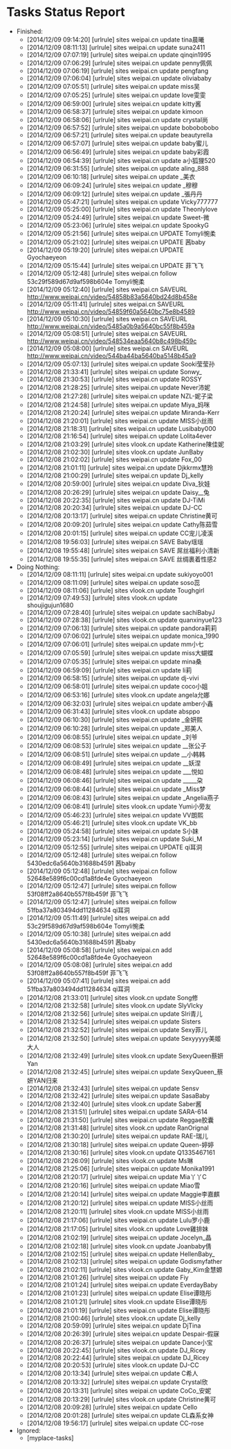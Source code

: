 Tasks Status Report
============

* Finished:
    * [2014/12/09 09:14:20] [urlrule] sites weipai.cn update tina晨曦
    * [2014/12/09 08:11:13] [urlrule] sites weipai.cn update suna2411
    * [2014/12/09 07:07:19] [urlrule] sites weipai.cn update qinqin1995
    * [2014/12/09 07:06:29] [urlrule] sites weipai.cn update penny佩佩
    * [2014/12/09 07:06:19] [urlrule] sites weipai.cn update pengfang
    * [2014/12/09 07:06:04] [urlrule] sites weipai.cn update oliviababy
    * [2014/12/09 07:05:51] [urlrule] sites weipai.cn update miss吴
    * [2014/12/09 07:05:25] [urlrule] sites weipai.cn update love雯雯
    * [2014/12/09 06:59:00] [urlrule] sites weipai.cn update kitty酱
    * [2014/12/09 06:58:37] [urlrule] sites weipai.cn update kimoon
    * [2014/12/09 06:58:06] [urlrule] sites weipai.cn update crystal尚
    * [2014/12/09 06:57:52] [urlrule] sites weipai.cn update bobobobobo
    * [2014/12/09 06:57:21] [urlrule] sites weipai.cn update beautyrella
    * [2014/12/09 06:57:07] [urlrule] sites weipai.cn update baby蜜儿
    * [2014/12/09 06:56:49] [urlrule] sites weipai.cn update baby彩霞
    * [2014/12/09 06:54:39] [urlrule] sites weipai.cn update a小狐狸520
    * [2014/12/09 06:31:55] [urlrule] sites weipai.cn update aling_888
    * [2014/12/09 06:10:18] [urlrule] sites weipai.cn update _美衣
    * [2014/12/09 06:09:24] [urlrule] sites weipai.cn update _穆穆
    * [2014/12/09 06:09:12] [urlrule] sites weipai.cn update _張丹丹
    * [2014/12/09 05:47:21] [urlrule] sites weipai.cn update Vicky777777
    * [2014/12/09 05:25:00] [urlrule] sites weipai.cn update Theonlylove
    * [2014/12/09 05:24:49] [urlrule] sites weipai.cn update Sweet-微
    * [2014/12/09 05:23:06] [urlrule] sites weipai.cn update SpookyG
    * [2014/12/09 05:21:56] [urlrule] sites weipai.cn UPDATE Tomyli惋柔
    * [2014/12/09 05:21:02] [urlrule] sites weipai.cn UPDATE 茜baby
    * [2014/12/09 05:19:20] [urlrule] sites weipai.cn UPDATE Gyochaeyeon
    * [2014/12/09 05:15:44] [urlrule] sites weipai.cn UPDATE 菲飞飞
    * [2014/12/09 05:12:48] [urlrule] sites weipai.cn follow 53c29f589d67d9af598b604e Tomyli惋柔
    * [2014/12/09 05:12:40] [urlrule] sites weipai.cn SAVEURL http://www.weipai.cn/video/54858b83a5640bd24d8b458e
    * [2014/12/09 05:11:41] [urlrule] sites weipai.cn SAVEURL http://www.weipai.cn/video/54859f60a5640bc75e8b4589
    * [2014/12/09 05:10:30] [urlrule] sites weipai.cn SAVEURL http://www.weipai.cn/video/5485a0b9a5640bc55f8b459a
    * [2014/12/09 05:08:51] [urlrule] sites weipai.cn SAVEURL http://www.weipai.cn/video/548534eaa5640b8c498b459c
    * [2014/12/09 05:08:00] [urlrule] sites weipai.cn SAVEURL http://www.weipai.cn/video/544ba44ba5640ba5148b45a9
    * [2014/12/09 05:07:13] [urlrule] sites weipai.cn update Sooki莹莹孙
    * [2014/12/08 21:33:41] [urlrule] sites weipai.cn update Sonwy_
    * [2014/12/08 21:30:53] [urlrule] sites weipai.cn update ROSSY
    * [2014/12/08 21:28:25] [urlrule] sites weipai.cn update Never沛妮
    * [2014/12/08 21:27:28] [urlrule] sites weipai.cn update NZL-妮子梁
    * [2014/12/08 21:24:58] [urlrule] sites weipai.cn update Miya_妈咪
    * [2014/12/08 21:20:24] [urlrule] sites weipai.cn update Miranda-Kerr
    * [2014/12/08 21:20:01] [urlrule] sites weipai.cn update MISS小丝雨
    * [2014/12/08 21:18:31] [urlrule] sites weipai.cn update Lusibaby000
    * [2014/12/08 21:16:54] [urlrule] sites weipai.cn update Lolita4ever
    * [2014/12/08 21:03:29] [urlrule] sites vlook.cn update Katherine陳佳妮
    * [2014/12/08 21:02:30] [urlrule] sites vlook.cn update JunBaby
    * [2014/12/08 21:02:02] [urlrule] sites weipai.cn update Fox_00
    * [2014/12/08 21:01:11] [urlrule] sites weipai.cn update Djkkrmx慧玲
    * [2014/12/08 21:00:29] [urlrule] sites weipai.cn update Dj_kelly
    * [2014/12/08 20:59:00] [urlrule] sites weipai.cn update Diva_狄娃
    * [2014/12/08 20:26:29] [urlrule] sites weipai.cn update Daisy__兔
    * [2014/12/08 20:22:35] [urlrule] sites weipai.cn update DJ-TiMi
    * [2014/12/08 20:20:34] [urlrule] sites weipai.cn update DJ-CC
    * [2014/12/08 20:13:17] [urlrule] sites weipai.cn update Christine黄可
    * [2014/12/08 20:09:20] [urlrule] sites weipai.cn update Cathy陈茹雪
    * [2014/12/08 20:01:15] [urlrule] sites weipai.cn update CC宠儿凌溪
    * [2014/12/08 19:56:03] [urlrule] sites weipai.cn SAVE Baby瑶瑶
    * [2014/12/08 19:55:48] [urlrule] sites weipai.cn SAVE 屌丝福利小清新
    * [2014/12/08 19:55:35] [urlrule] sites weipai.cn SAVE 丝绸裹着性感2
* Doing Nothing:
    * [2014/12/09 08:11:11] [urlrule] sites weipai.cn update sukiyoyo001
    * [2014/12/09 08:11:09] [urlrule] sites weipai.cn update soso蕊
    * [2014/12/09 08:11:06] [urlrule] sites vlook.cn update Toughgirl
    * [2014/12/09 07:49:53] [urlrule] sites vlook.cn update shoujigujun1680
    * [2014/12/09 07:28:40] [urlrule] sites weipai.cn update sachiBabyJ
    * [2014/12/09 07:28:38] [urlrule] sites vlook.cn update quanxinyue123
    * [2014/12/09 07:06:13] [urlrule] sites weipai.cn update pandora莉莉
    * [2014/12/09 07:06:02] [urlrule] sites weipai.cn update monica_1990
    * [2014/12/09 07:06:01] [urlrule] sites weipai.cn update mm小七
    * [2014/12/09 07:05:59] [urlrule] sites weipai.cn update miss大蝴蝶
    * [2014/12/09 07:05:35] [urlrule] sites weipai.cn update mina桑
    * [2014/12/09 06:59:09] [urlrule] sites weipai.cn update li莉
    * [2014/12/09 06:58:15] [urlrule] sites weipai.cn update dj-vivi
    * [2014/12/09 06:58:01] [urlrule] sites weipai.cn update coco小姐
    * [2014/12/09 06:53:16] [urlrule] sites vlook.cn update angela允娜
    * [2014/12/09 06:32:03] [urlrule] sites weipai.cn update amber小鑫
    * [2014/12/09 06:31:43] [urlrule] sites vlook.cn update absppo
    * [2014/12/09 06:10:30] [urlrule] sites weipai.cn update _金妍熙
    * [2014/12/09 06:10:28] [urlrule] sites weipai.cn update _郑美人
    * [2014/12/09 06:08:55] [urlrule] sites weipai.cn update _刘爷
    * [2014/12/09 06:08:53] [urlrule] sites weipai.cn update __张公子
    * [2014/12/09 06:08:51] [urlrule] sites weipai.cn update __小韩韩
    * [2014/12/09 06:08:49] [urlrule] sites weipai.cn update __妖涅
    * [2014/12/09 06:08:48] [urlrule] sites weipai.cn update ___悦如
    * [2014/12/09 06:08:46] [urlrule] sites weipai.cn update _____朶
    * [2014/12/09 06:08:44] [urlrule] sites weipai.cn update _Miss梦
    * [2014/12/09 06:08:43] [urlrule] sites weipai.cn update _Angelia燕子
    * [2014/12/09 06:08:41] [urlrule] sites vlook.cn update Yumi小旁友
    * [2014/12/09 05:46:23] [urlrule] sites weipai.cn update VV朗熙
    * [2014/12/09 05:46:21] [urlrule] sites vlook.cn update VK_bb
    * [2014/12/09 05:24:58] [urlrule] sites weipai.cn update S小妹
    * [2014/12/09 05:23:14] [urlrule] sites weipai.cn update Suki_M
    * [2014/12/09 05:12:55] [urlrule] sites weipai.cn UPDATE qi耳洞
    * [2014/12/09 05:12:48] [urlrule] sites weipai.cn follow 5430edc6a5640b31688b4591 茜baby
    * [2014/12/09 05:12:48] [urlrule] sites weipai.cn follow 52648e589f6c00cd1a8fde4e Gyochaeyeon
    * [2014/12/09 05:12:47] [urlrule] sites weipai.cn follow 53f08ff2a8640b557f8b459f 菲飞飞
    * [2014/12/09 05:12:47] [urlrule] sites weipai.cn follow 51fba37a803494dd11284634 qi耳洞
    * [2014/12/09 05:11:49] [urlrule] sites weipai.cn add 53c29f589d67d9af598b604e Tomyli惋柔
    * [2014/12/09 05:10:38] [urlrule] sites weipai.cn add 5430edc6a5640b31688b4591 茜baby
    * [2014/12/09 05:08:58] [urlrule] sites weipai.cn add 52648e589f6c00cd1a8fde4e Gyochaeyeon
    * [2014/12/09 05:08:08] [urlrule] sites weipai.cn add 53f08ff2a8640b557f8b459f 菲飞飞
    * [2014/12/09 05:07:41] [urlrule] sites weipai.cn add 51fba37a803494dd11284634 qi耳洞
    * [2014/12/08 21:33:01] [urlrule] sites vlook.cn update Song修
    * [2014/12/08 21:32:58] [urlrule] sites vlook.cn update SlyVIcky
    * [2014/12/08 21:32:56] [urlrule] sites weipai.cn update Slri青儿
    * [2014/12/08 21:32:54] [urlrule] sites weipai.cn update Sisters
    * [2014/12/08 21:32:52] [urlrule] sites weipai.cn update Sexy菲儿
    * [2014/12/08 21:32:50] [urlrule] sites weipai.cn update Sexyyyyy美姬大人
    * [2014/12/08 21:32:49] [urlrule] sites vlook.cn update SexyQueen蔡妍Yan
    * [2014/12/08 21:32:45] [urlrule] sites weipai.cn update SexyQueen_蔡妍YAN归来
    * [2014/12/08 21:32:43] [urlrule] sites weipai.cn update Sensv
    * [2014/12/08 21:32:42] [urlrule] sites weipai.cn update SasaBaby
    * [2014/12/08 21:32:40] [urlrule] sites vlook.cn update Saber酱
    * [2014/12/08 21:31:51] [urlrule] sites weipai.cn update SARA-614
    * [2014/12/08 21:31:50] [urlrule] sites weipai.cn update Reggae胶囊
    * [2014/12/08 21:31:48] [urlrule] sites vlook.cn update RanOrignal
    * [2014/12/08 21:30:20] [urlrule] sites weipai.cn update RAE-瑞儿
    * [2014/12/08 21:30:18] [urlrule] sites weipai.cn update Queen-婷婷
    * [2014/12/08 21:30:16] [urlrule] sites vlook.cn update Q1335467161
    * [2014/12/08 21:26:09] [urlrule] sites vlook.cn update Ms琳
    * [2014/12/08 21:25:06] [urlrule] sites weipai.cn update Monika1991
    * [2014/12/08 21:20:17] [urlrule] sites weipai.cn update Mia丫丫C
    * [2014/12/08 21:20:16] [urlrule] sites weipai.cn update Miao雪
    * [2014/12/08 21:20:14] [urlrule] sites weipai.cn update Maggie李嘉麒
    * [2014/12/08 21:20:12] [urlrule] sites weipai.cn update MISS小丝雨
    * [2014/12/08 21:20:11] [urlrule] sites vlook.cn update MISS小丝雨
    * [2014/12/08 21:17:06] [urlrule] sites weipai.cn update Lulu罗小鹿
    * [2014/12/08 21:17:05] [urlrule] sites vlook.cn update Love雞排妹
    * [2014/12/08 21:02:19] [urlrule] sites weipai.cn update Jocelyn_晶
    * [2014/12/08 21:02:18] [urlrule] sites vlook.cn update Joanbaby倩
    * [2014/12/08 21:02:15] [urlrule] sites weipai.cn update HellenBaby_
    * [2014/12/08 21:02:13] [urlrule] sites weipai.cn update Godismyfather
    * [2014/12/08 21:02:11] [urlrule] sites vlook.cn update Gaby_Kim金慧嫄
    * [2014/12/08 21:01:26] [urlrule] sites weipai.cn update Fiy
    * [2014/12/08 21:01:24] [urlrule] sites weipai.cn update EverdayBaby
    * [2014/12/08 21:01:23] [urlrule] sites weipai.cn update Elise谭晓彤
    * [2014/12/08 21:01:21] [urlrule] sites vlook.cn update Elise谭晓彤
    * [2014/12/08 21:01:19] [urlrule] sites weipai.cn update Elise谭晓彤
    * [2014/12/08 21:00:46] [urlrule] sites vlook.cn update Dj_kelly
    * [2014/12/08 20:59:09] [urlrule] sites weipai.cn update DjTina
    * [2014/12/08 20:26:39] [urlrule] sites weipai.cn update Despair-假寐
    * [2014/12/08 20:26:37] [urlrule] sites weipai.cn update Dance小宝
    * [2014/12/08 20:22:45] [urlrule] sites vlook.cn update DJ_Ricey
    * [2014/12/08 20:22:44] [urlrule] sites weipai.cn update DJ_Ricey
    * [2014/12/08 20:20:53] [urlrule] sites vlook.cn update DJ-CC
    * [2014/12/08 20:13:34] [urlrule] sites weipai.cn update C希人
    * [2014/12/08 20:13:32] [urlrule] sites weipai.cn update Crystal欣
    * [2014/12/08 20:13:31] [urlrule] sites weipai.cn update CoCo_安妮
    * [2014/12/08 20:13:29] [urlrule] sites vlook.cn update Christine黄可
    * [2014/12/08 20:09:28] [urlrule] sites weipai.cn update Cello
    * [2014/12/08 20:01:28] [urlrule] sites weipai.cn update CL森系女神
    * [2014/12/08 19:56:17] [urlrule] sites weipai.cn update CC-rose
* Ignored:
    * [myplace-tasks] 

